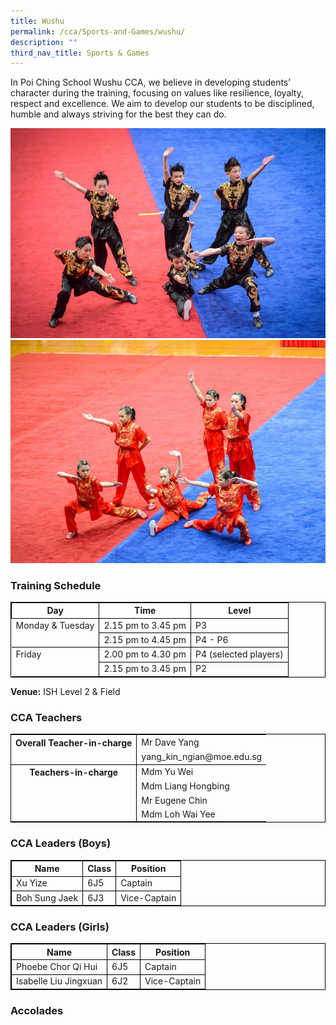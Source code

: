 ```yaml
---
title: Wushu
permalink: /cca/Sports-and-Games/wushu/
description: ""
third_nav_title: Sports & Games
---
```

In Poi Ching School Wushu CCA, we believe in developing students’ character during the training, focusing on values like resilience, loyalty, respect and excellence. We aim to develop our students to be disciplined, humble and always striving for the best they can do.

![](/images/wushu5.jpg)
![](/images/wushu6.jpg)

### Training Schedule

<table style="border-collapse: collapse; border: 1px solid black;">
  <thead>
    <tr>
      <th style="border: 1px solid black;">Day</th>
      <th style="border: 1px solid black;">Time</th>
      <th style="border: 1px solid black;">Level</th>
    </tr>
  </thead>
  <tbody>
    <tr>
      <td style="border: none;border-right: 1px solid black">Monday &amp; Tuesday</td>
      <td style="border: 1px solid black;">2.15 pm to 3.45 pm</td>
      			<td style="border: 1px solid black;">P3</td>
    </tr>
    <tr> 
<td style="border: none;border-right: 1px solid black"></td> <td style="border: 1px solid black;">2.15 pm to 4.45 pm</td>
      <td style="border: 1px solid black;">P4 - P6</td>
    </tr>
    <tr>
      <td style="border: none; border-top: 1px solid black; border-right: 1px solid black">Friday</td>
      <td style="border: 1px solid black;">2.00 pm to 4.30 pm</td>
      			<td style="border: 1px solid black;">P4 (selected players)</td>
    </tr>
    <tr> 
<td style="border: none"></td> 
			<td style="border: 1px solid black;">2.15 pm to 3.45 pm</td>
      <td style="border: 1px solid black;">P2</td>
    </tr>
    </tbody>
</table>

**Venue:**
 ISH Level 2 &amp; Field

### CCA Teachers

<table style="border-collapse: collapse; border: 1px solid black;">
  <tbody>
    <tr>
      <th style="border: none; border-right: 1px solid black">Overall Teacher-in-charge
      </th><td style="border: none;"> Mr Dave Yang</td>
		 </tr>
    <tr>
      <td style="border-bottom: 1px solid black; border-right: 1px solid black"></td>
      <td style="border-bottom: 1px solid black;">yang_kin_ngian@moe.edu.sg  </td>
    </tr>
    <tr>
      <th style="border: none; border-right: 1px solid black">Teachers-in-charge
      </th><td style="border: none;"> Mdm Yu Wei</td>
    </tr>
    <tr>
      <td style="border: none;border-right: 1px solid black"></td>
      <td style="border: none;">Mdm Liang Hongbing   </td>
    </tr>
    <tr> <td style="border: none;border-right: 1px solid black"></td>
      <td style="border: none;"> Mr Eugene Chin    </td>
    </tr>
		<tr> <td style="border: none;border-right: 1px solid black"></td>
      <td style="border: none;"> Mdm Loh Wai Yee  </td>
    </tr>
			
  </tbody>
</table>


### CCA Leaders (Boys)

<table style="border-collapse: collapse; border: 1px solid black;">
  <thead>
    <tr>
      <th style="border: 1px solid black;">Name</th>
      <th style="border: 1px solid black;">Class</th>
      <th style="border: 1px solid black;">Position</th>
    </tr>
  </thead>
  <tbody>
    <tr>
      <td style="border: 1px solid black;">Xu Yize</td>
      <td style="border: 1px solid black;">6J5</td>
      <td style="border: 1px solid black;">Captain</td>
    </tr>
    <tr>
      <td style="border: 1px solid black;">Boh Sung Jaek</td>
      <td style="border: 1px solid black;">6J3</td>
      <td style="border: 1px solid black;">Vice-Captain</td>
    </tr>

  </tbody>
</table>

### CCA Leaders (Girls)

<table style="border-collapse: collapse; border: 1px solid black;">
  <thead>
    <tr>
      <th style="border: 1px solid black;">Name</th>
      <th style="border: 1px solid black;">Class</th>
      <th style="border: 1px solid black;">Position</th>
    </tr>
  </thead>
  <tbody>
    <tr>
      <td style="border: 1px solid black;">Phoebe Chor Qi Hui</td>
      <td style="border: 1px solid black;">6J5</td>
      <td style="border: 1px solid black;">Captain</td>
    </tr>
    <tr>
      <td style="border: 1px solid black;">Isabelle Liu Jingxuan</td>
      <td style="border: 1px solid black;">6J2</td>
      <td style="border: 1px solid black;">Vice-Captain</td>
    </tr>
		  </tbody>
</table>

### Accolades

